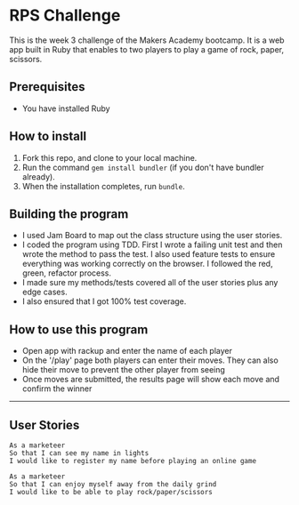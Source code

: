 RPS Challenge
=================
This is the week 3 challenge of the Makers Academy bootcamp. It is a web app built in Ruby that enables to
two players to play a game of rock, paper, scissors.

Prerequisites
-------
- You have installed Ruby

How to install
-------

1. Fork this repo, and clone to your local machine.
2. Run the command `gem install bundler` (if you don't have bundler already).
3. When the installation completes, run `bundle`.

Building the program
-------
- I used Jam Board to map out the class structure using the user stories.
- I coded the program using TDD. First I wrote a failing unit test and then wrote the method to pass the test. I also used feature
tests to ensure everything was working correctly on the browser. I followed the red, green, refactor process.
- I made sure my methods/tests covered all of the user stories plus any edge cases.
- I also ensured that I got 100% test coverage.

How to use this program
-------
- Open app with rackup and enter the name of each player
- On the '/play' page both players can enter their moves. They can also hide their move to prevent the other player from seeing
- Once moves are submitted, the results page will show each move and confirm the winner
-------
User Stories
---------
```
As a marketeer
So that I can see my name in lights
I would like to register my name before playing an online game

As a marketeer
So that I can enjoy myself away from the daily grind
I would like to be able to play rock/paper/scissors

```